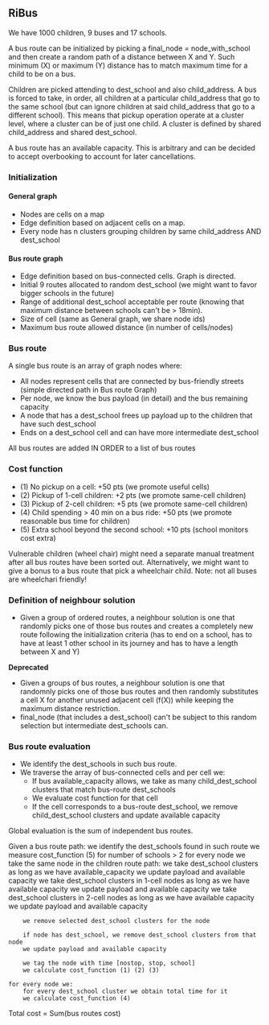 ## RiBus

We have 1000 children, 9 buses and 17 schools.

A bus route can be initialized by picking a final_node = node_with_school and then create a random path of a distance between X and Y. Such minimum (X) or maximum (Y) distance has to match maximum time for a child to be on a bus.

Children are picked attending to dest_school and also child_address. A bus is forced to take, in order, all children at a particular child_address that go to the same school (but can ignore children at said child_address that go to a different school). This means that pickup operation operate at a cluster level, where a cluster can be of just one child. A cluster is defined by shared child_address and shared dest_school.

A bus route has an available capacity. This is arbitrary and can be decided to accept overbooking to account for later cancellations.

### Initialization

#### General graph

- Nodes are cells on a map
- Edge definition based on adjacent cells on a map. 
- Every node has n clusters grouping children by same child_address AND dest_school

#### Bus route graph

- Edge definition based on bus-connected cells. Graph is directed.
- Initial 9 routes allocated to random dest_school (we might want to favor bigger schools in the future)
- Range of additional dest_school acceptable per route (knowing that maximum distance between schools can't be > 18min).
- Size of cell (same as General graph, we share node ids)
- Maximum bus route allowed distance (in number of cells/nodes)


### Bus route

A single bus route is an array of graph nodes where:
- All nodes represent cells that are connected by bus-friendly streets (simple directed path in Bus route Graph)
- Per node, we know the bus payload (in detail) and the bus remaining capacity
- A node that has a dest_school frees up payload up to the children that have such dest_school
- Ends on a dest_school cell and can have more intermediate dest_school

All bus routes are added IN ORDER to a list of bus routes

### Cost function

- (1) No pickup on a cell: +50 pts (we promote useful cells)
- (2) Pickup of 1-cell children: +2 pts (we promote same-cell children)
- (3) Pickup of 2-cell children: +5 pts (we promote same-cell children)
- (4) Child spending > 40 min on a bus ride: +50 pts (we promote reasonable bus time for children)
- (5) Extra school beyond the second school: +10 pts (school monitors cost extra)

Vulnerable children (wheel chair) might need a separate manual treatment after all bus routes have been sorted out. Alternatively, we might want to give a bonus to a bus route that pick a wheelchair child. Note: not all buses are wheelchari friendly!

### Definition of neighbour solution

- Given a group of ordered routes, a neighbour solution is one that randomly picks one of those bus routes and creates a completely new route following the initialization criteria (has to end on a school, has to have at least 1 other school in its journey and has to have a length between X and Y)

**Deprecated**
- Given a groups of bus routes, a neighbour solution is one that randomnly picks one of those bus routes and then randomly substitutes a cell X for another unused adjacent cell (f(X)) while keeping the maximum distance restriction.
- final_node (that includes a dest_school) can't be subject to this random selection but intermediate dest_schools can.


### Bus route evaluation

- We identify the dest_schools in such bus route.
- We traverse the array of bus-connected cells and per cell we:
    - If bus available_capacity allows, we take as many child_dest_school clusters that match  bus-route dest_schools 
    - We evaluate cost function for that cell
    - If the cell corresponds to a bus-route dest_school, we remove child_dest_school clusters and update available capacity

Global evaluation is the sum of independent bus routes.


Given a bus route path:
    we identify the dest_schools found in such route
    we measure cost_function (5) for number of schools > 2
    for every node we take the same node in the children route path:
        we take dest_school clusters as long as we have available_capacity
        we update payload and available capacity
        we take dest_school clusters in 1-cell nodes as long as we have available capacity
        we update payload and available capacity
        we take dest_school clusters in 2-cell nodes as long as we have available capacity
        we update payload and available capacity

        we remove selected dest_school clusters for the node
        
        if node has dest_school, we remove dest_school clusters from that node
        we update payload and available capacity

        we tag the node with time [nostop, stop, school]
        we calculate cost_function (1) (2) (3)

    for every node we:
        for every dest_school cluster we obtain total time for it
        we calculate cost_function (4)

Total cost = Sum(bus routes cost)

